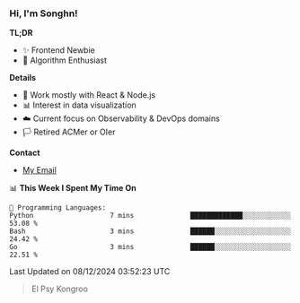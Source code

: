 ### Hi, I'm Songhn!

**TL;DR**

- ✨ Frontend Newbie
- 🎈 Algorithm Enthusiast

**Details**

- 🎯 Work mostly with React & Node.js
- 📊 Interest in data visualization
- ☁️ Current focus on Observability & DevOps domains
- 🏳️ Retired ACMer or OIer

**Contact**
- [My Email](mailto:songhn233@gmail.com)

<!--START_SECTION:waka-->
📊 **This Week I Spent My Time On** 

```text
💬 Programming Languages: 
Python                   7 mins              █████████████░░░░░░░░░░░░   53.08 % 
Bash                     3 mins              ██████░░░░░░░░░░░░░░░░░░░   24.42 % 
Go                       3 mins              ██████░░░░░░░░░░░░░░░░░░░   22.51 % 
```


 Last Updated on 08/12/2024 03:52:23 UTC
<!--END_SECTION:waka-->

> El Psy Kongroo

